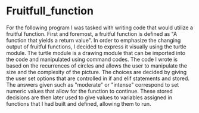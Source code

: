 # Fruitfull_function
For the following program I was tasked with writing code that would utilize a fruitful function. First and foremost, a fruitful function is defined as "A function that yields a return value". In order to emphasize the changing output of fruitful functions, I decided to express it visually using the turtle module.  The turtle module is a drawing module that can be imported into the code and manipulated using command codes.   The code I wrote is based on the recurrences of circles and allows the user to manipulate the size and the complexity of the picture. The choices are decided by giving the user set options that are controlled in if and elif statements and stored. The answers given such as "moderate" or "intense" correspond to set numeric values that allow for the function to continue. These stored decisions are then later used to give values to variables assigned in functions that I had built and defined, allowing them to run.  
